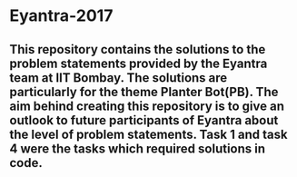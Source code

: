 # Eyantra-2017
This repository contains the solutions to the problem statements provided by the Eyantra team at IIT Bombay. The solutions are particularly for the theme Planter Bot(PB). The aim behind creating this repository is to give an outlook to future participants of Eyantra about the level of problem statements. Task 1 and task 4 were the tasks which required solutions in code.
------------------------------------------------------------------------------------------------------------------------------------------

